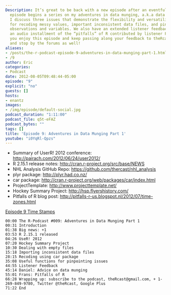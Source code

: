 ```yaml
---
Description: It’s great to be back with a new episode after an eventful break! This
  episode begins a series on my adventures in data munging, a.k.a data processing.
  I discuss three issues that demonstrate the flexibility and versatility R brings
  for recoding messy values, important inconsistent data files, and pinpointing problematic
  observations and variables. We also have an extended listener feedback segment with
  an audio installment of the “pitfalls” of R contributed by listener Frans. I hope
  you enjoy this episode and keep passing along your feedback to theRcast(at)gmail.com
  and stop by the forums as well!
aliases:
- /posts/the-r-podcast-episode-9-adventures-in-data-munging-part-1.html
- /9
author: Eric
categories:
- Podcast
date: 2012-08-05T09:48:44-05:00
episode: "9"
explicit: "no"
guests: []
hosts:
- enantz
images:
- /img/episode/default-social.jpg
podcast_duration: "1:11:00"
podcast_file: q5t-eFAZ
podcast_bytes: ""
tags: []
title: 'Episode 9: Adventures in Data Munging Part 1'
youtube: "i0YqRl-Qpzs"
---
```


-   Summary of UserR! 2012 conference: <http://pairach.com/2012/06/24/user2012/>
-   R 2.15.1 release notes: <http://cran.r-project.org/src/base/NEWS>
-   NHL Analysis GitHub Repo: <https://github.com/thercast/nhl_analysis>
-   plyr package: <http://plyr.had.co.nz/>
-   car package: <http://cran.r-project.org/web/packages/car/index.html>
-   ProjectTemplate: <http://www.projecttemplate.net/>
-   Hockey Summary Project: <http://hsp.flyershistory.com/>
-   Pitfalls of R blog post: <http://pitfalls-r-us.blogspot.nl/2012/07/time-zones.html>

<span style="text-decoration: underline;">Episode 9 Time Stamps</span>

    00:00 The R-Podcast #009: Adventures in Data Munging Part 1
    00:31 Introduction
    01:38 Big news: +1
    03:53 R 2.15.1 released
    04:26 UseR! 2012
    07:20 Hockey Summary Project
    10:30 Dealing with empty files
    15:18 Importing inconsistent data files
    28:15 Recoding using car package
    35:08 Useful functions for pinpointing issues
    44:55 Listener Feedback
    45:14 Daniel: Advice on data munging
    55:01 Frans: Pitfalls of R
    66:28 Wrapping up: subscribe to the podcast, theRcast@gmail.com, + 1-269-849-9780, Twitter @theRcast, Google Plus
    71:22 End
